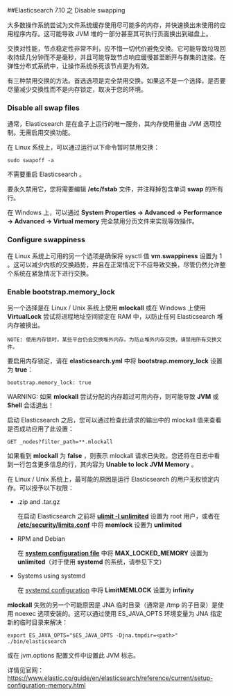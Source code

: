 ##Elasticsearch 7.10 之 Disable swapping

大多数操作系统尝试为文件系统缓存使用尽可能多的内存，并快速换出未使用的应用程序内存。这可能导致 JVM 堆的一部分甚至其可执行页面换出到磁盘上。

交换对性能，节点稳定性非常不利，应不惜一切代价避免交换。它可能导致垃圾回收持续几分钟而不是毫秒，并且可能导致节点响应缓慢甚至断开与群集的连接。在弹性分布式系统中，让操作系统杀死该节点更为有效。

有三种禁用交换的方法。首选选项是完全禁用交换。如果这不是一个选择，是否要尽量减少交换性而不是内存锁定，取决于您的环境。

### Disable all swap files

通常，Elasticsearch 是在盒子上运行的唯一服务，其内存使用量由 JVM 选项控制。无需启用交换功能。

在 Linux 系统上，可以通过运行以下命令暂时禁用交换：

	sudo swapoff -a
不需要重启 Elasticsearch 。

要永久禁用它，您将需要编辑 **/etc/fstab** 文件，并注释掉包含单词 **swap** 的所有行。

在 Windows 上，可以通过 **System Properties → Advanced → Performance → Advanced → Virtual memory** 完全禁用分页文件来实现等效操作。

### Configure swappiness

在 Linux 系统上可用的另一个选项是确保将 sysctl 值 **vm.swappiness** 设置为 1 。这可以减少内核的交换趋势，并且在正常情况下不应导致交换，尽管仍然允许整个系统在紧急情况下进行交换。

### Enable bootstrap.memory_lock

另一个选择是在 Linux / Unix 系统上使用 **mlockall** 或在 Windows 上使用 **VirtualLock** 尝试将进程地址空间锁定在 RAM 中，以防止任何 Elasticsearch 堆内存被换出。

	NOTE: 使用内存锁时，某些平台仍会交换堆外内存。为防止堆外内存交换，请禁用所有交换文件。
要启用内存锁定，请在 **elasticsearch.yml** 中将 **bootstrap.memory_lock** 设置为 **true**：

	bootstrap.memory_lock: true
WARNING: 如果 **mlockall** 尝试分配的内存超过可用内存，则可能导致 **JVM** 或 **Shell** 会话退出！

启动 Elasticsearch 之后，您可以通过检查此请求的输出中的 mlockall 值来查看是否成功应用了此设置：

	GET _nodes?filter_path=**.mlockall
 
如果看到 **mlockall** 为 **false** ，则表示 mlockall 请求已失败。您还将在日志中看到一行包含更多信息的行，其内容为 **Unable to lock JVM Memory** 。

在 Linux / Unix 系统上，最可能的原因是运行 Elasticsearch 的用户无权锁定内存。可以授予以下权限：

* .zip and .tar.gz

	在启动 Elasticsearch 之前将 **[ulimit -l unlimited](https://www.elastic.co/guide/en/elasticsearch/reference/current/setting-system-settings.html#ulimit)** 设置为 root 用户，或者在 **[/etc/security/limits.conf](https://www.elastic.co/guide/en/elasticsearch/reference/current/setting-system-settings.html#limits.conf)** 中将 **memlock** 设置为 **unlimited**

* RPM and Debian

	在 **[system configuration file](https://www.elastic.co/guide/en/elasticsearch/reference/current/setting-system-settings.html#sysconfig)** 中将 **MAX\_LOCKED_MEMORY** 设置为 **unlimited**（对于使用 **systemd** 的系统，请参见下文）

* Systems using systemd

	在  [systemd configuration](https://www.elastic.co/guide/en/elasticsearch/reference/current/setting-system-settings.html#systemd) 中将 **LimitMEMLOCK** 设置为 **infinity** 

**mlockall** 失败的另一个可能原因是 JNA 临时目录（通常是 /tmp 的子目录）是使用 noexec 选项安装的。这可以通过使用 ES\_JAVA_OPTS 环境变量为 JNA 指定新的临时目录来解决：

	export ES_JAVA_OPTS="$ES_JAVA_OPTS -Djna.tmpdir=<path>"
	./bin/elasticsearch
或在 jvm.options 配置文件中设置此 JVM 标志。


详情见官网：https://www.elastic.co/guide/en/elasticsearch/reference/current/setup-configuration-memory.html
